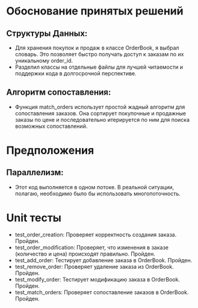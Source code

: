 # Обоснование принятых решений

## Структуры Данных:

- Для хранения покупок и продаж в классе OrderBook, я выбрал словарь. Это позволяет быстро получать доступ к заказам по их уникальному order_id.
- Разделил классы на отдельные файлы для лучшей читаемости и поддержки кода в долгосрочной перспективе.

## Алгоритм сопоставления:

- Функция match_orders использует простой жадный алгоритм для сопоставления заказов. Она сортирует покупочные и продажные заказы по цене и последовательно итерируется по ним для поиска возможных сопоставлений.

# Предположения

## Параллелизм:
- Этот код выполняется в одном потоке. В реальной ситуации, полагаю, необходимо было бы использовать многопоточность.

# Unit тесты
 - test_order_creation: Проверяет корректность создания заказа. Пройден.
 - test_order_modification: Проверяет, что изменения в заказе (количество и цена) происходят правильно. Пройден.
 - test_add_order: Тестирует добавление заказа в OrderBook. Пройден.
 - test_remove_order: Проверяет удаление заказа из OrderBook. Пройден.
 - test_modify_order: Тестирует модификацию заказа в OrderBook. Пройден.
 - test_match_orders: Проверяет сопоставление заказов в OrderBook. Пройден.
